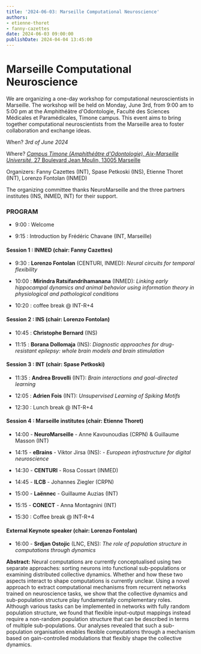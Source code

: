 ```yaml
---
title: '2024-06-03: Marseille Computational Neuroscience'
authors:
- etienne-thoret
- fanny-cazettes
date: 2024-06-03 09:00:00
publishDate: 2024-04-04 13:45:00
---
```


# Marseille Computational Neuroscience

We are organizing a one-day workshop for computational neuroscientists in Marseille. The workshop will be held on Monday, June 3rd, from 9:00 am to 5:00 pm at the Amphithéâtre d'Odontologie, Faculté des Sciences Médicales et Paramédicales, Timone campus. This event aims to bring together computational neuroscientists from the Marseille area to foster collaboration and exchange ideas.

When? *3rd of June 2024*

Where? [*Campus Timone (Amphithéâtre d'Odontologie), Aix-Marseille Université*, 27 Boulevard Jean Moulin, 13005 Marseille](https://maps.app.goo.gl/s7RUwYNq9yMpH3Kf8)

Organizers: Fanny Cazettes (INT), Spase Petkoski (INS), Etienne Thoret (INT), Lorenzo Fontolan (INMED)

The organizing committee thanks NeuroMarseille and the three partners institutes (INS, INMED, INT) for their support.

### PROGRAM

- 9:00 : Welcome

- 9:15 : Introduction by Frédéric Chavane (INT, Marseille)

#### Session 1 : INMED (chair: Fanny Cazettes)

- 9:30 : **Lorenzo Fontolan** (CENTURI, INMED): *Neural circuits for temporal flexibility*

- 10:00 : **Mirindra Ratsifandrihamanana** (INMED): *Linking early hippocampal dynamics and animal behavior using information theory in physiological and pathological conditions*

- 10:20 : coffee break @ INT-R+4

#### Session 2 : INS (chair: Lorenzo Fontolan)

- 10:45 : **Christophe Bernard** (INS)

- 11:15 : **Borana Dollomaja** (INS): *Diagnostic approaches for drug-resistant epilepsy: whole brain models and brain stimulation*

#### Session 3 : INT (chair: Spase Petkoski)

- 11:35 : **Andrea Brovelli** (INT): *Brain interactions and goal-directed learning*

- 12:05 : **Adrien Fois** (INT): *Unsupervised Learning of Spiking Motifs*

- 12:30 : Lunch break @ INT-R+4

#### Session 4 : Marseille institutes (chair: Etienne Thoret)

- 14:00 - **NeuroMarseille** - Anne Kavounoudias (CRPN) & Guillaume Masson (INT)

- 14:15 - **eBrains** - Viktor Jirsa (INS): - *European infrastructure for digital neuroscience*

- 14:30 - **CENTURI** - Rosa Cossart (INMED)

- 14:45 - **ILCB** - Johannes Ziegler (CRPN)

- 15:00 - **Laënnec** - Guillaume Auzias (INT)

- 15:15 - **CONECT** - Anna Montagnini (INT)

- 15:30 : Coffee break @ INT-R+4


#### External Keynote speaker (chair: Lorenzo Fontolan)

- 16:00 - **Srdjan Ostojic** (LNC, ENS): *The role of population structure in computations through dynamics*

**Abstract:** Neural computations are currently conceptualised using two separate approaches: sorting neurons into functional sub-populations or examining distributed collective dynamics. Whether and how these two aspects interact to shape computations is currently unclear. Using a novel approach to extract computational mechanisms from recurrent networks trained on neuroscience tasks,  we show that the collective dynamics and sub-population structure play fundamentally complementary roles. Although various tasks can be implemented in networks with fully random population structure, we found that flexible input–output mappings instead require a non-random population structure that can be described in terms of multiple sub-populations. Our analyses revealed that such a sub-population organisation enables flexible computations through a mechanism based on gain-controlled modulations that flexibly shape the collective dynamics.



